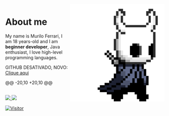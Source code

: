 <img align="right" width="300" src="https://raw.githubusercontent.com/TanZng/TanZng/master/assets/hollor_knight3.gif" alt="avatar">
  <h1>About me</h1>
  <p align="left">
     My name is Murilo Ferrari, I am 18 years-old and 
    I am <strong>beginner developer</strong>, Java enthusiast, 
     I love high-level programming languages.


GITHUB DESATIVADO, NOVO: [Clique aqui](https://github.com/muriloliraa)
  </p>
@@ -20,10 +20,10 @@
  </p>
</div>
<br />
<a href="https://discord.com/users/794887769612222497">
    <img src="https://user-images.githubusercontent.com/108017025/175112076-438b6e4f-5851-4ef2-b906-4f881798fd23.jpg" height="40px" weight="40px">
</a>
<a href="https://twitter.com/feerrarintc/">
    <img src="https://user-images.githubusercontent.com/108017025/175107973-c8f7ef8d-5803-45ca-9cbe-c2268cbe35ea.png" height="40px" weight="35px">
 </a>
<a href="https://discord.com/users/818236451585654834" target="_blank">

[![Visitor](https://visitor-badge.laobi.icu/badge?page_id=ferraari)](https://github.com/ferraari)
